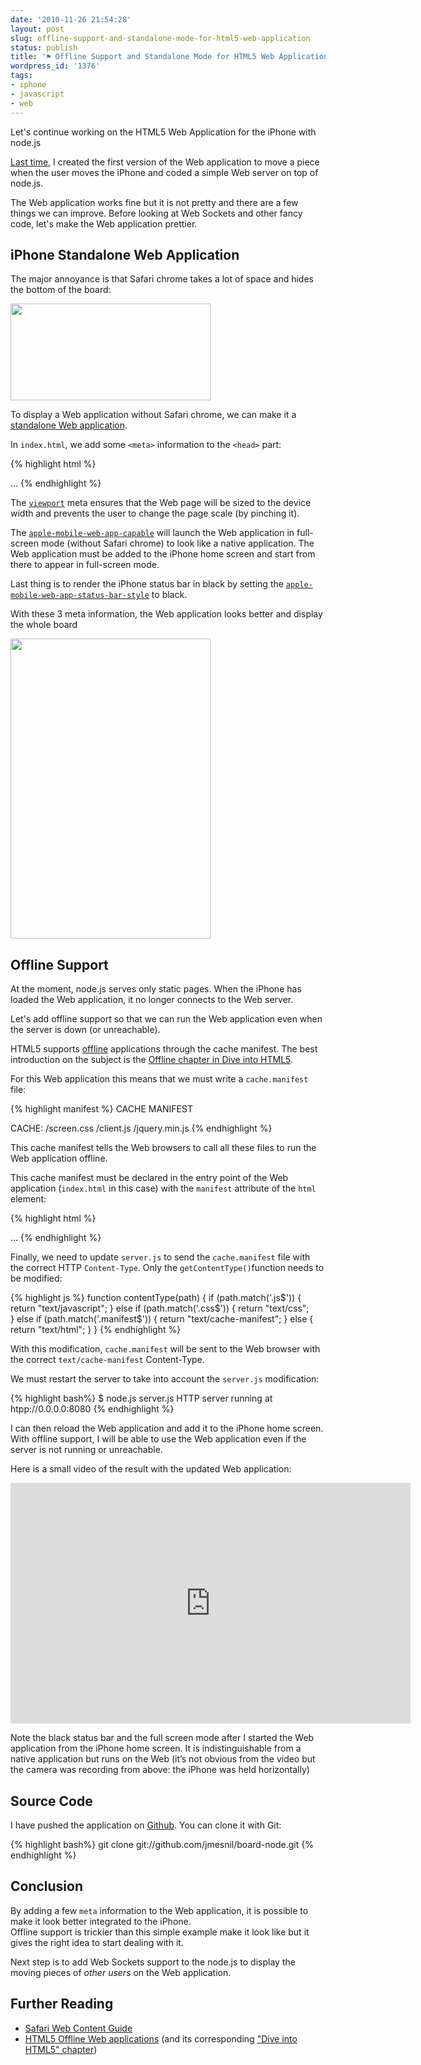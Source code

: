 ```yaml
---
date: '2010-11-26 21:54:28'
layout: post
slug: offline-support-and-standalone-mode-for-html5-web-application
status: publish
title: '⚑ Offline Support and Standalone Mode for HTML5 Web Application '
wordpress_id: '1376'
tags:
- iphone
- javascript
- web
---
```


Let's continue working on the HTML5 Web Application for the iPhone with node.js

[Last time][first-post], I created the first version of the Web application to move a piece when the user moves the iPhone and coded a simple Web server on top of node.js.

The Web application works fine but it is not pretty and there are a few things we can improve.
Before looking at Web Sockets and other fancy code, let's make the Web application prettier.

## iPhone Standalone Web Application

The major annoyance is that Safari chrome takes a lot of space and hides the bottom of the board:

<img src="http://jmesnil.net/weblog/wp-content/uploads/2010/11/chrome.png" alt="" title="chrome" width="320" height="155" class="aligncenter size-full wp-image-1383" />

To display a Web application without Safari chrome, we can make it a [standalone Web application][standalone].

In `index.html`, we add some `<meta>` information to the `<head>` part:

{% highlight html %}
<head>
  ...
  <meta name="viewport" content="width=device-width, user-scalable=0" />
  <meta name="apple-mobile-web-app-capable" content="yes" />
  <meta name="apple-mobile-web-app-status-bar-style" content="black">
</head>
{% endhighlight %}

The [`viewport`][viewport] meta ensures that the Web page will be sized to the device width and prevents the user to change the page scale (by pinching it).  

The [`apple-mobile-web-app-capable`][standalone] will launch the Web application in full-screen mode (without Safari chrome) to look like a native application. The Web application must be added to the iPhone home screen and start from there to appear in full-screen mode.

Last thing is to render the iPhone status bar in black by setting the [`apple-mobile-web-app-status-bar-style`][status-bar] to black.

With these 3 meta information, the Web application looks better and display the whole board

<img src="http://jmesnil.net/weblog/wp-content/uploads/2010/11/Board-2nd-version.jpg" alt="" title="Board - 2nd version" width="320" height="480" class="aligncenter size-full wp-image-1380" />

## Offline Support

At the moment, node.js serves only static pages. When the iPhone has loaded the Web application, it no longer connects to the Web server.

Let's add offline support so that we can run the Web application even when the server is down (or unreachable).

HTML5 supports [offline][offline] applications through the cache manifest. The best introduction on the subject is the [Offline chapter in Dive into HTML5][offline-dip].

For this Web application this means that we must write a `cache.manifest` file:

{% highlight manifest %}
CACHE MANIFEST

CACHE:
/screen.css
/client.js
/jquery.min.js
{% endhighlight %}

This cache manifest tells the Web browsers to call all these files to run the Web application offline.

This cache manifest must be declared in the entry point of the Web application (`index.html` in this case) with the `manifest` attribute of the `html` element:

{% highlight html %}
<!doctype html>
<html manifest="/cache.manifest">
...
{% endhighlight %}

Finally, we need to update `server.js` to send the `cache.manifest` file with the correct HTTP `Content-Type`.
Only the `getContentType()`function needs to be modified:

{% highlight js %}
function contentType(path) {
   if (path.match('.js$')) {
      return "text/javascript";
   } else if (path.match('.css$')) {
      return  "text/css";           
   } else if (path.match('.manifest$')) {
      return  "text/cache-manifest";
   }  else {
      return "text/html";
   }
}
{% endhighlight %}

With this modification, `cache.manifest` will be sent to the Web browser with the correct `text/cache-manifest` Content-Type.

We must restart the server to take into account the `server.js` modification:

{% highlight bash%}
$ node.js server.js
HTTP server running at htpp://0.0.0.0:8080
{% endhighlight %}

I can then reload the Web application and add it to the iPhone home screen.
With offline support, I will be able to use the Web application even if the server is not running or unreachable.

Here is a small video of the result with the updated Web application:

<object width="640" height="385"><param name="movie" value="http://www.youtube.com/v/yoJAC2Qc0uo?fs=1&amp;hl=fr_FR&amp;rel=0&amp;hd=1"></param><param name="allowFullScreen" value="true"></param><param name="allowscriptaccess" value="always"></param><embed src="http://www.youtube.com/v/yoJAC2Qc0uo?fs=1&amp;hl=fr_FR&amp;rel=0&amp;hd=1" type="application/x-shockwave-flash" allowscriptaccess="always" allowfullscreen="true" width="640" height="385"></embed></object>

Note the black status bar and the full screen mode after I started the Web application from the iPhone home screen. It is indistinguishable from a native application but runs on the Web (it’s not obvious from the video but the camera was recording from above: the iPhone was held horizontally)


## Source Code

I have pushed the application on [Github][board-git]. You can clone it with Git:

{% highlight bash%}
git clone git://github.com/jmesnil/board-node.git
{% endhighlight %}

## Conclusion

By adding a few `meta` information to the Web application, it is possible to make it look better integrated to the iPhone.  
Offline support is trickier than this simple example make it look like but it gives the right idea to start dealing with it.    

Next step is to add Web Sockets support to the node.js to display the moving pieces of _other users_ on the Web application.

## Further Reading

* [Safari Web Content Guide][safari]
* [HTML5 Offline Web applications][offline] (and its corresponding ["Dive into HTML5" chapter][offline-dip])

[first-post]: http://jmesnil.net/weblog/2010/11/24/html5-web-application-for-iphone-and-ipad-with-node-js/
[standalone]: http://developer.apple.com/library/safari/#documentation/AppleApplications/Reference/SafariWebContent/ConfiguringWebApplications/ConfiguringWebApplications.html%23//apple_ref/doc/uid/TP40002051-CH3-SW2
[status-bar]: http://developer.apple.com/library/safari/#documentation/AppleApplications/Reference/SafariWebContent/ConfiguringWebApplications/ConfiguringWebApplications.html%23//apple_ref/doc/uid/TP40002051-CH3-SW1
[viewport]: http://developer.apple.com/library/safari/documentation/AppleApplications/Reference/SafariWebContent/UsingtheViewport/UsingtheViewport.html#//apple_ref/doc/uid/TP40006509-SW1
[offline]: http://www.whatwg.org/specs/web-apps/current-work/multipage/offline.html
[offline-dip]: http://diveintohtml5.org/offline.html
[safari]: http://developer.apple.com/library/safari/#documentation/AppleApplications/Reference/SafariWebContent/Introduction/Introduction.html
[board-git]: http://github.com/jmesnil/board-node
